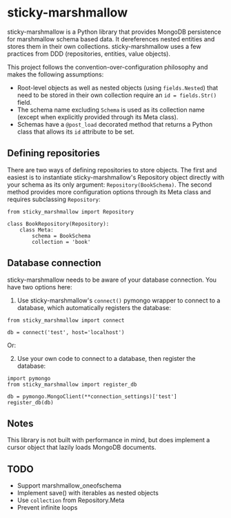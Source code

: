 # sticky-marshmallow

sticky-marshmallow is a Python library that provides MongoDB persistence for marshmallow schema based data. It dereferences nested entities and stores them in their own collections. sticky-marshmallow uses a few practices from DDD (repositories, entities, value objects).

This project follows the convention-over-configuration philosophy and makes the following assumptions:

* Root-level objects as well as nested objects (using `fields.Nested`) that need to be stored in their own collection require an `id = fields.Str()` field.
* The schema name excluding `Schema` is used as its collection name (except when explicitly provided through its Meta class).
* Schemas have a `@post_load` decorated method that returns a Python class that allows its `id` attribute to be set.

## Defining repositories

There are two ways of defining repositories to store objects. The first and easiest is to instantiate sticky-marshmallow's Repository object directly with your schema as its only argument: `Repository(BookSchema)`. The second method provides more configuration options through its Meta class and requires subclassing `Repository`:

```
from sticky_marshmallow import Repository

class BookRepository(Repository):
    class Meta:
        schema = BookSchema
        collection = 'book'
```

## Database connection

sticky-marshmallow needs to be aware of your database connection. You have two options here:

1. Use sticky-marshmallow's `connect()` pymongo wrapper to connect to a database, which automatically registers the database:

```
from sticky_marshmallow import connect

db = connect('test', host='localhost')
```
Or:

2. Use your own code to connect to a database, then register the database:

```
import pymongo
from sticky_marshmallow import register_db

db = pymongo.MongoClient(**connection_settings)['test']
register_db(db)
```

## Notes

This library is not built with performance in mind, but does implement a cursor object that lazily loads MongoDB documents.

## TODO

* Support marshmallow_oneofschema
* Implement save() with iterables as nested objects
* Use `collection` from Repository.Meta
* Prevent infinite loops
